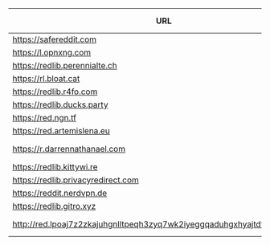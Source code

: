 |URL|Network|Version|Location|Behind Cloudflare?|Comment|
|-|-|-|-|-|-|
|https://safereddit.com|WWW|v0.35.1|🇺🇸 US||SFW only|
|https://l.opnxng.com|WWW|v0.35.1|🇸🇬 SG|||
|https://redlib.perennialte.ch|WWW|v0.35.1|🇦🇺 AU|✅||
|https://rl.bloat.cat|WWW|v0.35.1|🇷🇴 RO|||
|https://redlib.r4fo.com|WWW|v0.35.1|🇩🇪 DE|✅||
|https://redlib.ducks.party|WWW|v0.35.1|🇳🇱 NL|||
|https://red.ngn.tf|WWW|v0.35.1|🇹🇷 TR|||
|https://red.artemislena.eu|WWW|v0.35.1|🇩🇪 DE||Be crime do gay|
|https://r.darrennathanael.com|WWW|v0.35.1|🇮🇩 ID||contact noc at darrennathanael.com|
|https://redlib.kittywi.re|WWW|v0.35.1|🇫🇷 FR|||
|https://redlib.privacyredirect.com|WWW|v0.35.1|🇫🇮 FI|||
|https://reddit.nerdvpn.de|WWW|v0.35.1|🇺🇦 UA||SFW only|
|https://redlib.gitro.xyz|WWW|v0.35.1|🇩🇪 DE|||
|http://red.lpoaj7z2zkajuhgnlltpeqh3zyq7wk2iyeggqaduhgxhyajtdt2j7wad.onion|Tor|v0.35.1|🇩🇪 DE||Onion of red.artemislena.eu|

